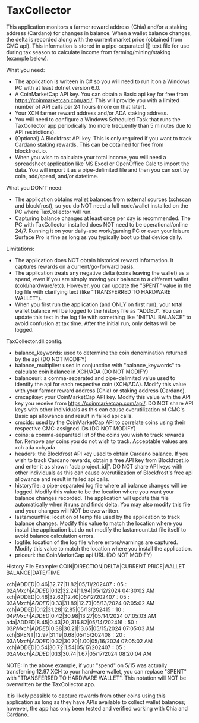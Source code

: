 # TaxCollector

This application monitors a farmer reward address (Chia) and/or a staking address (Cardano) for changes in balance.  When a wallet balance changes, the delta is recorded along with the current market price (obtained from CMC api).  This information is stored in a pipe-separated (|) text file for use during tax season to calculate income from farming/mining/staking (example below).

What you need:
 - The application is writeen in C# so you will need to run it on a Windows PC with at least dotnet version 6.0.
 - A CoinMarketCap API key.  You can obtain a Basic api key for free from https://coinmarketcap.com/api/. This will provide you with a limited number of API calls per 24 hours (more on that later).
 - Your XCH farmer reward address and/or ADA staking address.
 - You will need to configure a Windows Scheduled Task that runs the TaxCollector app periodically (no more frequently than 5 minutes due to API restrictions).
 - (Optional) A Blockfrost API key.  This is only required if you want to track Cardano staking rewards. This can be obtained for free from blockfrost.io.
 - When you wish to calculate your total income, you will need a spreadsheet application like MS Excel or OpenOffice Calc to import the data. You will import it as a pipe-delimited file and then you can sort by coin, add/spend, and/or datetime.

What you DON'T need:
 - The application obtains wallet balances from external sources (xchscan and blockfrost), so you do NOT need a full node/wallet installed on the PC where TaxCollector will run.
 - Capturing balance changes at least once per day is recommended. The PC with TaxCollector installed does NOT need to be operational/online 24/7.  Running it on your daily-use work/gaming PC or even your leisure Surface Pro is fine as long as you typically boot up that device daily.

Limitations:
 - The application does NOT obtain historical reward information. It captures rewards on a current/go-forward basis.
 - The application treats any negative delta (coins leaving the wallet) as a spend, even if you are simply moving your balance to a different wallet (cold/hardware/etc). However, you can update the "SPENT" value in the log file with clarifying text (like "TRANSFERRED TO HARDWARE WALLET").
 - When you first run the application (and ONLY on first run), your total wallet balance will be logged to the history file as "ADDED". You can update this text in the log file with something like "INITIAL BALANCE" to avoid confusion at tax time. After the initial run, only deltas will be logged.

TaxCollector.dll.config.
 - balance_keywords: used to determine the coin denomination returned by the api (DO NOT MODIFY)
 - balance_multiplier: used in conjunction with "balance_keywords" to calculate coin balance in XCH/ADA (DO NOT MODIFY)
 - balanceuri: a comma-separated and pipe-delimited value used to identify the api for each respective coin (XCH/ADA). Modify this value with your farmer reward address (Chia) or staking address (Cardano).
 - cmcapikey: your CoinMarketCap API key. Modify this value with the API key you receive from https://coinmarketcap.com/api/.  DO NOT share API keys with other individuals as this can cause overutilization of CMC's Basic api allowance and result in failed api calls.
 - cmcids: used by the CoinMarketCap API to correlate coins using their respective CMC-assigned IDs (DO NOT MODIFY)
 - coins: a comma-separated list of the coins you wish to track rewards for. Remove any coins you do not wish to track. Acceptable values are:
     xch
     ada
     xch,ada
 - headers: the Blockfrost API key used to obtain Cardano balance. If you wish to track Cardano rewards, obtain a free API key from Blockfrost.io and enter it as shown "ada:project_id|<YOUR API KEY HERE>". DO NOT share API keys with other individuals as this can cause overutilization of Blockfrost's free api allowance and result in failed api calls.
 - historyfile: a pipe-separated log file where all balance changes will be logged. Modify this value to be the location where you want your balance changes recorded. The application will update this file automatically when it runs and finds delta. You may also modify this file and your changes will NOT be overwritten.
 - lastamountfile: location of temp file used by the application to track balance changes. Modify this value to match the location where you install the application but do not modify the lastamount.txt file itself to avoid balance calculation errors.
 - logfile: location of the log file where errors/warnings are captured. Modify this value to match the location where you install the application.
 - priceuri: the CoinMarketCap api URI. (DO NOT MODIFY)

History File Example:
COIN|DIRECTION|DELTA|CURRENT PRICE|WALLET BALANCE|DATE/TIME

xch|ADDED|0.46|$32.77|11.82|05/11/2024 07:05:02 AM
xch|ADDED|0.12|$32.24|11.94|05/12/2024 04:30:02 AM
xch|ADDED|0.46|$32.62|12.40|05/12/2024 07:05:03 AM
xch|ADDED|0.33|$31.89|12.73|05/13/2024 07:05:02 AM
xch|ADDED|0.12|$31.28|12.85|05/13/2024 15:10:04 PM
xch|ADDED|0.42|$30.98|13.27|05/14/2024 07:05:03 AM
ada|ADDED|8.45|$0.43|20,316.82|05/14/2024 16:50:03 PM
xch|ADDED|0.38|$30.21|13.65|05/15/2024 07:05:03 AM
xch|SPENT|12.97|$31.19|0.68|05/15/2024 08:20:03 AM
xch|ADDED|0.32|$30.70|1.00|05/16/2024 07:05:02 AM
xch|ADDED|0.54|$30.72|1.54|05/17/2024 07:05:03 AM
xch|ADDED|0.13|$30.74|1.67|05/17/2024 08:20:04 AM

NOTE: In the above example, if your "spend" on 5/15 was actually transferring 12.97 XCH to your hardware wallet, you can replace "SPENT" with "TRANSFERRED TO HARDWARE WALLET". This notation will NOT be overwritten by the TaxCollector app.

It is likely possible to capture rewards from other coins using this application as long as they have APIs available to collect wallet balances; however, the app has only been tested and verified working with Chia and Cardano.
